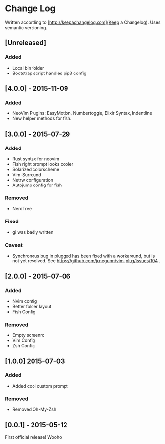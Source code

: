 # Change Log
Written according to [http://keepachangelog.com](Keep a Changelog). Uses
semantic versioning.

## [Unreleased]

### Added

- Local bin folder
- Bootstrap script handles pip3 config

## [4.0.0] - 2015-11-09

### Added

- NeoVim Plugins: EasyMotion, Numbertoggle, Elixir Syntax, Indentline
- New helper methods for fish.

## [3.0.0] - 2015-07-29

### Added

- Rust syntax for neovim
- Fish right prompt looks cooler
- Solarized colorscheme
- Vim-Surround
- Netrw configuration
- Autojump config for fish

### Removed

- NerdTree

### Fixed

- gi was badly written

### Caveat

- Synchronous bug in plugged has been fixed with a workaround, but is not yet resolved. See https://github.com/junegunn/vim-plug/issues/104 .


## [2.0.0] - 2015-07-06

### Added

- Nvim config
- Better folder layout
- Fish Config

### Removed

- Empty screenrc
- Vim Config
- Zsh Config

## [1.0.0] 2015-07-03

### Added

- Added cool custom prompt

### Removed

- Removed Oh-My-Zsh

## [0.0.1] - 2015-05-12
First official release! Wooho
